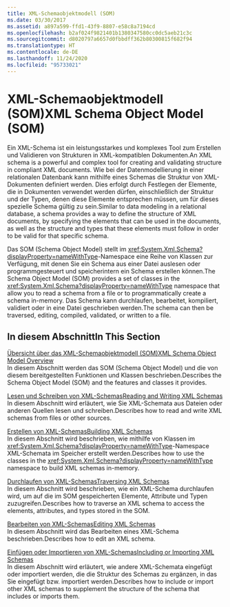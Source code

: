 ```yaml
---
title: XML-Schemaobjektmodell (SOM)
ms.date: 03/30/2017
ms.assetid: a897a599-ffd1-43f9-8807-e58c8a7194cd
ms.openlocfilehash: b2af024f9821401b1380347580cc0dc5aeb21c3c
ms.sourcegitcommit: d8020797a6657d0fbbdff362b80300815f682f94
ms.translationtype: HT
ms.contentlocale: de-DE
ms.lasthandoff: 11/24/2020
ms.locfileid: "95733021"
---
```

# <a name="xml-schema-object-model-som"></a><span data-ttu-id="6ce81-102">XML-Schemaobjektmodell (SOM)</span><span class="sxs-lookup"><span data-stu-id="6ce81-102">XML Schema Object Model (SOM)</span></span>

<span data-ttu-id="6ce81-103">Ein XML-Schema ist ein leistungsstarkes und komplexes Tool zum Erstellen und Validieren von Strukturen in XML-kompatiblen Dokumenten.</span><span class="sxs-lookup"><span data-stu-id="6ce81-103">An XML schema is a powerful and complex tool for creating and validating structure in compliant XML documents.</span></span> <span data-ttu-id="6ce81-104">Wie bei der Datenmodellierung in einer relationalen Datenbank kann mithilfe eines Schemas die Struktur von XML-Dokumenten definiert werden. Dies erfolgt durch Festlegen der Elemente, die in Dokumenten verwendet werden dürfen, einschließlich der Struktur und der Typen, denen diese Elemente entsprechen müssen, um für dieses spezielle Schema gültig zu sein.</span><span class="sxs-lookup"><span data-stu-id="6ce81-104">Similar to data modeling in a relational database, a schema provides a way to define the structure of XML documents, by specifying the elements that can be used in the documents, as well as the structure and types that these elements must follow in order to be valid for that specific schema.</span></span>  
  
 <span data-ttu-id="6ce81-105">Das SOM (Schema Object Model) stellt im <xref:System.Xml.Schema?displayProperty=nameWithType>-Namespace eine Reihe von Klassen zur Verfügung, mit denen Sie ein Schema aus einer Datei auslesen oder programmgesteuert und speicherintern ein Schema erstellen können.</span><span class="sxs-lookup"><span data-stu-id="6ce81-105">The Schema Object Model (SOM) provides a set of classes in the <xref:System.Xml.Schema?displayProperty=nameWithType> namespace that allow you to read a schema from a file or to programmatically create a schema in-memory.</span></span> <span data-ttu-id="6ce81-106">Das Schema kann durchlaufen, bearbeitet, kompiliert, validiert oder in eine Datei geschrieben werden.</span><span class="sxs-lookup"><span data-stu-id="6ce81-106">The schema can then be traversed, editing, compiled, validated, or written to a file.</span></span>  
  
## <a name="in-this-section"></a><span data-ttu-id="6ce81-107">In diesem Abschnitt</span><span class="sxs-lookup"><span data-stu-id="6ce81-107">In This Section</span></span>  

 [<span data-ttu-id="6ce81-108">Übersicht über das XML-Schemaobjektmodell (SOM)</span><span class="sxs-lookup"><span data-stu-id="6ce81-108">XML Schema Object Model Overview</span></span>](xml-schema-object-model-overview.md)  
 <span data-ttu-id="6ce81-109">In diesem Abschnitt werden das SOM (Schema Object Model) und die von diesem bereitgestellten Funktionen und Klassen beschrieben.</span><span class="sxs-lookup"><span data-stu-id="6ce81-109">Describes the Schema Object Model (SOM) and the features and classes it provides.</span></span>  
  
 [<span data-ttu-id="6ce81-110">Lesen und Schreiben von XML-Schemas</span><span class="sxs-lookup"><span data-stu-id="6ce81-110">Reading and Writing XML Schemas</span></span>](reading-and-writing-xml-schemas.md)  
 <span data-ttu-id="6ce81-111">In diesem Abschnitt wird erläutert, wie Sie XML-Schemata aus Dateien oder anderen Quellen lesen und schreiben.</span><span class="sxs-lookup"><span data-stu-id="6ce81-111">Describes how to read and write XML schemas from files or other sources.</span></span>  
  
 [<span data-ttu-id="6ce81-112">Erstellen von XML-Schemas</span><span class="sxs-lookup"><span data-stu-id="6ce81-112">Building XML Schemas</span></span>](building-xml-schemas.md)  
 <span data-ttu-id="6ce81-113">In diesem Abschnitt wird beschrieben, wie mithilfe von Klassen im <xref:System.Xml.Schema?displayProperty=nameWithType>-Namespace XML-Schemata im Speicher erstellt werden.</span><span class="sxs-lookup"><span data-stu-id="6ce81-113">Describes how to use the classes in the <xref:System.Xml.Schema?displayProperty=nameWithType> namespace to build XML schemas in-memory.</span></span>  
  
 [<span data-ttu-id="6ce81-114">Durchlaufen von XML-Schemas</span><span class="sxs-lookup"><span data-stu-id="6ce81-114">Traversing XML Schemas</span></span>](traversing-xml-schemas.md)  
 <span data-ttu-id="6ce81-115">In diesem Abschnitt wird beschrieben, wie ein XML-Schema durchlaufen wird, um auf die im SOM gespeicherten Elemente, Attribute und Typen zuzugreifen.</span><span class="sxs-lookup"><span data-stu-id="6ce81-115">Describes how to traverse an XML schema to access the elements, attributes, and types stored in the SOM.</span></span>  
  
 [<span data-ttu-id="6ce81-116">Bearbeiten von XML-Schemas</span><span class="sxs-lookup"><span data-stu-id="6ce81-116">Editing XML Schemas</span></span>](editing-xml-schemas.md)  
 <span data-ttu-id="6ce81-117">In diesem Abschnitt wird das Bearbeiten eines XML-Schema beschrieben.</span><span class="sxs-lookup"><span data-stu-id="6ce81-117">Describes how to edit an XML schema.</span></span>  
  
 [<span data-ttu-id="6ce81-118">Einfügen oder Importieren von XML-Schemas</span><span class="sxs-lookup"><span data-stu-id="6ce81-118">Including or Importing XML Schemas</span></span>](including-or-importing-xml-schemas.md)  
 <span data-ttu-id="6ce81-119">In diesem Abschnitt wird erläutert, wie andere XML-Schemata eingefügt oder importiert werden, die die Struktur des Schemas zu ergänzen, in das Sie eingefügt bzw. importiert werden.</span><span class="sxs-lookup"><span data-stu-id="6ce81-119">Describes how to include or import other XML schemas to supplement the structure of the schema that includes or imports them.</span></span>
